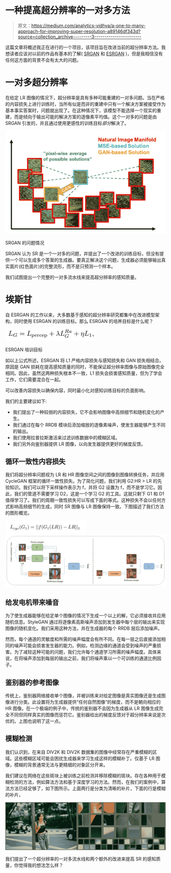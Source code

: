 # 一种提高超分辨率的一对多方法

> 原文：<https://medium.com/analytics-vidhya/a-one-to-many-approach-for-improving-super-resolution-a89146df343d?source=collection_archive---------3----------------------->

这篇文章将概述我正在进行的一个项目，该项目旨在改进当前的超分辨率方法。我想读者应该对以前的作品有基本的了解( [SRGAN](/analytics-vidhya/super-resolution-with-srresnet-srgan-2859b87c9c7f) 和 [ESRGAN](/analytics-vidhya/how-esrgan-improves-super-resolution-performance-15de91d77ada) )，但是我相信没有任何这方面的背景不会有太大的问题。

# 一对多超分辨率

在给定 LR 图像的情况下，超分辨率是具有多种可能重建的一对多问题。当在严格的内容损失上进行训练时，当所有似是而非的重建中只有一个解决方案被接受作为基本事实答案时，问题就出现了。在这种情况下，该模型不能选择一个现实的重建，而是倾向于输出可能的解决方案的逐像素平均值。这个一对多的问题是由 SRGAN 引发的，并且通过使用更感性的训练目标*部分*解决了。

![](img/d5d48e61b7a817217bf999188c183250.png)

SRGAN 的问题情况

SRGAN 认为 SR 是一个一对多的问题，并提出了一个改进的训练目标，但没有提供一个可以生成多个答案的生成器。要真正解决这个问题，生成器必须能够输出真实面片(红色面片)的完整流形，而不是只预测一个样本。

我们试图提出一个完整的一对多流水线来提高超分辨率的感知质量。

# 埃斯甘

自 ESRGAN 的工作以来，大多数基于感知的超分辨率研究都集中在改进模型架构，同时使用 ESRGAN 的训练目标。那么 ESRGAN 的培养目标是什么呢？

![](img/659ca55643b2c4989792d568f06b715f.png)

ESRGAN 培训目标

如以上公式所述，ESRGAN 将 L1 严格内容损失与感知损失和 GAN 损失相结合。原因是 GAN 损耗在提高感知质量的同时，不能保证超分辨率图像与原始图像完全相同。因此，虽然这两种损失根本不一致，L1 损失会损害感知质量，但为了学会工作，它们需要混合在一起。

可以改善内容损失以确保内容，同时最小化对感知训练目标的负面影响。

我们的主要建议如下:

*   我们提出了一种较弱的内容损失，它不会影响图像中高频细节和随机变化的产生。
*   我们通过在每个 RRDB 模块后添加缩放的逐像素噪声，使发生器能够产生不同的输出。
*   我们使用拉普拉斯激活来过滤训练数据中的模糊区域。
*   我们另外向鉴别器提供 LR 图像，以向发生器提供更好的梯度反馈。

## 循环一致性内容损失

我们将超分辨率问题视为 LR 和 HR 图像空间之间的图像到图像转换任务，并应用 CycleGAN 框架的循环一致性损失。为了简化问题，我们利用 G2:HR > LR 的先验知识。我们可以将下采样操作表示为 f，并将 G2 设置为 f，而不是学习它。因此，我们的管道不需要学习 D2，这是一个学习 G2 的工具。这就只剩下 G1 和 D1 值得学习了。我们的周期一致性损失可以写成下面的等式。这种损失不会以任何方式影响高频细节的生成，同时 SR 图像与 LR 图像保持一致。下图描述了我们方法的图形概览。

![](img/50f1ac0fac4f9690e67b1b7df1080428.png)![](img/0940086e5d8d79eb7a2bf8a3b4dea63b.png)

## 给发电机带来噪音

为了使生成器能够在给定单个图像的情况下生成一个以上的解，它必须接收并应用随机信息。StyleGAN 通过将逐像素高斯噪声添加到发生器中每个层的输出来实现图像的随机变化。我们采用这种方法，并在生成器的每个 RRDB 层后添加噪声。

然而，每个通道的灵敏度和所需的噪声幅度会有所不同。在每一层之后直接添加相同的噪声可能会损害发生器的能力。例如，检测边缘的通道会受到噪声的严重损害。为了减轻这种可能的问题，我们允许每个通道学习所需的噪声幅度。具体来说，在将噪声添加到每层的输出之前，我们将噪声乘以一个可训练的通道比例因子。

## 鉴别器的参考图像

传统上，鉴别器网络接收单个图像，并被训练来对给定图像是真实图像还是生成图像进行分类。此设置将为生成器提供“任何自然图像”的梯度，而不是朝向相应的 HR 图像。在一个极端的例子中，传统的鉴别器不会因为生成器从 LR 图像生成完全不同但同样真实的图像而惩罚它。鉴别器给出的梯度反馈对于超分辨率来说是次优的。上图也说明了这一点。

## 模糊检测

我们认识到，在来自 DIV2K 和 DIV2K 数据集的图像中经常存在严重模糊的区域。这些模糊区域可能会困扰生成器来学习生成这样的模糊补丁。仅基于 LR 图像，模糊的背景通常无法与更精细的对象区分开来。

我们建议在网络在这些斑块上被训练之前检测并移除模糊的斑块。存在各种用于模糊检测的方法，例如算法方法和基于深度学习的方法。然而，在我们的案例中，算法方法已经足够了，如下图所示。上面两行是分类为清晰的补片，下面的行是模糊的补片，

![](img/65bfdfd38a90e6a442261b6743857c3f.png)

我们提出了一个超分辨率的一对多流水线和两个额外的改进来提高 SR 的感知质量，你觉得我的想法怎么样？